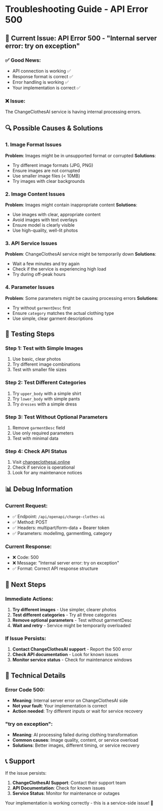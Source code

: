 # Troubleshooting Guide - API Error 500

## 🚨 Current Issue: API Error 500 - "Internal server error: try on exception"

### **✅ Good News:**
- API connection is working ✅
- Response format is correct ✅
- Error handling is working ✅
- Your implementation is correct ✅

### **❌ Issue:**
The ChangeClothesAI service is having internal processing errors.

## 🔍 Possible Causes & Solutions

### **1. Image Format Issues**
**Problem**: Images might be in unsupported format or corrupted
**Solutions**:
- Try different image formats (JPG, PNG)
- Ensure images are not corrupted
- Use smaller image files (< 10MB)
- Try images with clear backgrounds

### **2. Image Content Issues**
**Problem**: Images might contain inappropriate content
**Solutions**:
- Use images with clear, appropriate content
- Avoid images with text overlays
- Ensure model is clearly visible
- Use high-quality, well-lit photos

### **3. API Service Issues**
**Problem**: ChangeClothesAI service might be temporarily down
**Solutions**:
- Wait a few minutes and try again
- Check if the service is experiencing high load
- Try during off-peak hours

### **4. Parameter Issues**
**Problem**: Some parameters might be causing processing errors
**Solutions**:
- Try without `garmentDesc` first
- Ensure `category` matches the actual clothing type
- Use simple, clear garment descriptions

## 🧪 Testing Steps

### **Step 1: Test with Simple Images**
1. Use basic, clear photos
2. Try different image combinations
3. Test with smaller file sizes

### **Step 2: Test Different Categories**
1. Try `upper_body` with a simple shirt
2. Try `lower_body` with simple pants
3. Try `dresses` with a simple dress

### **Step 3: Test Without Optional Parameters**
1. Remove `garmentDesc` field
2. Use only required parameters
3. Test with minimal data

### **Step 4: Check API Status**
1. Visit [changeclothesai.online](https://changeclothesai.online)
2. Check if service is operational
3. Look for any maintenance notices

## 📊 Debug Information

### **Current Request:**
- ✅ Endpoint: `/api/openapi/change-clothes-ai`
- ✅ Method: POST
- ✅ Headers: multipart/form-data + Bearer token
- ✅ Parameters: modelImg, garmentImg, category

### **Current Response:**
- ❌ Code: 500
- ❌ Message: "Internal server error: try on exception"
- ✅ Format: Correct API response structure

## 🎯 Next Steps

### **Immediate Actions:**
1. **Try different images** - Use simpler, clearer photos
2. **Test different categories** - Try all three categories
3. **Remove optional parameters** - Test without garmentDesc
4. **Wait and retry** - Service might be temporarily overloaded

### **If Issue Persists:**
1. **Contact ChangeClothesAI support** - Report the 500 error
2. **Check API documentation** - Look for known issues
3. **Monitor service status** - Check for maintenance windows

## 🔧 Technical Details

### **Error Code 500:**
- **Meaning**: Internal server error on ChangeClothesAI side
- **Not your fault**: Your implementation is correct
- **Action needed**: Try different inputs or wait for service recovery

### **"try on exception":**
- **Meaning**: AI processing failed during clothing transformation
- **Common causes**: Image quality, content, or service overload
- **Solutions**: Better images, different timing, or service recovery

## 📞 Support

If the issue persists:
1. **ChangeClothesAI Support**: Contact their support team
2. **API Documentation**: Check for known issues
3. **Service Status**: Monitor for maintenance or outages

Your implementation is working correctly - this is a service-side issue! 🎯
